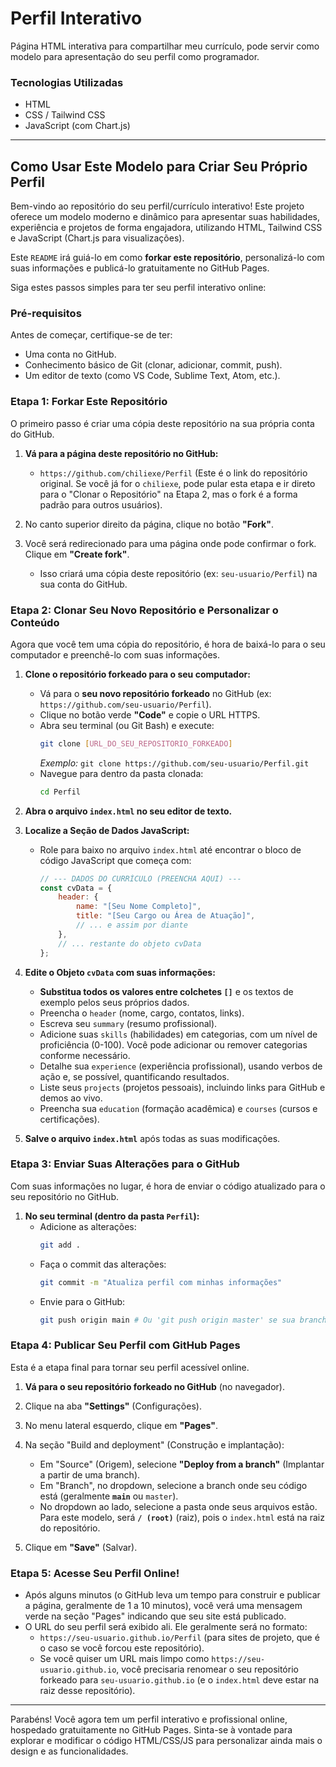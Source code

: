 # Perfil Interativo

Página HTML interativa para compartilhar meu currículo, pode servir como modelo para apresentação do seu perfil como programador.

### Tecnologias Utilizadas

* HTML
* CSS / Tailwind CSS
* JavaScript (com Chart.js)

---

## Como Usar Este Modelo para Criar Seu Próprio Perfil

Bem-vindo ao repositório do seu perfil/currículo interativo! Este projeto oferece um modelo moderno e dinâmico para apresentar suas habilidades, experiência e projetos de forma engajadora, utilizando HTML, Tailwind CSS e JavaScript (Chart.js para visualizações).

Este `README` irá guiá-lo em como **forkar este repositório**, personalizá-lo com suas informações e publicá-lo gratuitamente no GitHub Pages.

Siga estes passos simples para ter seu perfil interativo online:

### Pré-requisitos

Antes de começar, certifique-se de ter:

* Uma conta no GitHub.
* Conhecimento básico de Git (clonar, adicionar, commit, push).
* Um editor de texto (como VS Code, Sublime Text, Atom, etc.).

### Etapa 1: Forkar Este Repositório

O primeiro passo é criar uma cópia deste repositório na sua própria conta do GitHub.

1.  **Vá para a página deste repositório no GitHub:**
    * `https://github.com/chiliexe/Perfil` (Este é o link do repositório original. Se você já for o `chiliexe`, pode pular esta etapa e ir direto para o "Clonar o Repositório" na Etapa 2, mas o fork é a forma padrão para outros usuários).
2.  No canto superior direito da página, clique no botão **"Fork"**.
    
3.  Você será redirecionado para uma página onde pode confirmar o fork. Clique em **"Create fork"**.
    * Isso criará uma cópia deste repositório (ex: `seu-usuario/Perfil`) na sua conta do GitHub.

### Etapa 2: Clonar Seu Novo Repositório e Personalizar o Conteúdo

Agora que você tem uma cópia do repositório, é hora de baixá-lo para o seu computador e preenchê-lo com suas informações.

1.  **Clone o repositório forkeado para o seu computador:**
    * Vá para o **seu novo repositório forkeado** no GitHub (ex: `https://github.com/seu-usuario/Perfil`).
    * Clique no botão verde **"Code"** e copie o URL HTTPS.
    * Abra seu terminal (ou Git Bash) e execute:
        ```bash
        git clone [URL_DO_SEU_REPOSITORIO_FORKEADO]
        ```
        *Exemplo:* `git clone https://github.com/seu-usuario/Perfil.git`
    * Navegue para dentro da pasta clonada:
        ```bash
        cd Perfil
        ```

2.  **Abra o arquivo `index.html` no seu editor de texto.**

3.  **Localize a Seção de Dados JavaScript:**
    * Role para baixo no arquivo `index.html` até encontrar o bloco de código JavaScript que começa com:
        ```javascript
        // --- DADOS DO CURRÍCULO (PREENCHA AQUI) ---
        const cvData = {
            header: {
                name: "[Seu Nome Completo]",
                title: "[Seu Cargo ou Área de Atuação]",
                // ... e assim por diante
            },
            // ... restante do objeto cvData
        };
        ```

4.  **Edite o Objeto `cvData` com suas informações:**
    * **Substitua todos os valores entre colchetes `[]`** e os textos de exemplo pelos seus próprios dados.
    * Preencha o `header` (nome, cargo, contatos, links).
    * Escreva seu `summary` (resumo profissional).
    * Adicione suas `skills` (habilidades) em categorias, com um nível de proficiência (0-100). Você pode adicionar ou remover categorias conforme necessário.
    * Detalhe sua `experience` (experiência profissional), usando verbos de ação e, se possível, quantificando resultados.
    * Liste seus `projects` (projetos pessoais), incluindo links para GitHub e demos ao vivo.
    * Preencha sua `education` (formação acadêmica) e `courses` (cursos e certificações).

5.  **Salve o arquivo `index.html`** após todas as suas modificações.

### Etapa 3: Enviar Suas Alterações para o GitHub

Com suas informações no lugar, é hora de enviar o código atualizado para o seu repositório no GitHub.

1.  **No seu terminal (dentro da pasta `Perfil`):**
    * Adicione as alterações:
        ```bash
        git add .
        ```
    * Faça o commit das alterações:
        ```bash
        git commit -m "Atualiza perfil com minhas informações"
        ```
    * Envie para o GitHub:
        ```bash
        git push origin main # Ou 'git push origin master' se sua branch principal for master
        ```

### Etapa 4: Publicar Seu Perfil com GitHub Pages

Esta é a etapa final para tornar seu perfil acessível online.

1.  **Vá para o seu repositório forkeado no GitHub** (no navegador).
2.  Clique na aba **"Settings"** (Configurações).
    
3.  No menu lateral esquerdo, clique em **"Pages"**.
    
4.  Na seção "Build and deployment" (Construção e implantação):
    * Em "Source" (Origem), selecione **"Deploy from a branch"** (Implantar a partir de uma branch).
    * Em "Branch", no dropdown, selecione a branch onde seu código está (geralmente **`main`** ou `master`).
    * No dropdown ao lado, selecione a pasta onde seus arquivos estão. Para este modelo, será **`/ (root)`** (raiz), pois o `index.html` está na raiz do repositório.
    
5.  Clique em **"Save"** (Salvar).

### Etapa 5: Acesse Seu Perfil Online!

* Após alguns minutos (o GitHub leva um tempo para construir e publicar a página, geralmente de 1 a 10 minutos), você verá uma mensagem verde na seção "Pages" indicando que seu site está publicado.
* O URL do seu perfil será exibido ali. Ele geralmente será no formato:
    * `https://seu-usuario.github.io/Perfil` (para sites de projeto, que é o caso se você forcou este repositório).
    * Se você quiser um URL mais limpo como `https://seu-usuario.github.io`, você precisaria renomear o seu repositório forkeado para `seu-usuario.github.io` (e o `index.html` deve estar na raiz desse repositório).

---

Parabéns! Você agora tem um perfil interativo e profissional online, hospedado gratuitamente no GitHub Pages. Sinta-se à vontade para explorar e modificar o código HTML/CSS/JS para personalizar ainda mais o design e as funcionalidades.
